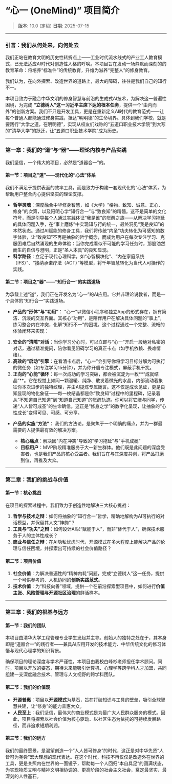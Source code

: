 # “心一 (OneMind)” 项目简介

> **版本**: 10.0 (定稿)
> **日期**: 2025-07-15

---

### **引言：我们从何处来，向何处去**

我们正站在教育文明的历史性转折点上——工业时代流水线式的产业工人教育模式，已无法适应AI时代对创造性人格的呼唤。本项目旨在发动一场静默而深刻的的教育革命：将培养“标准件”的传统教育，升维为滋养“完整人”的修身教育。

我们认为，在向外探索、改造世界的道路上，最大的障碍，往往是我们自己的知行不一。

本项目致力于融合中华文明的修身智慧与前沿的生成式AI技术，为解决这一普遍性困境，为完成 **“立德树人”这一习近平主席下达的根本任务**，提供一个“由内而外”的创新方案。我们不只是开发工具，更是在重新定义AI时代的教育范式——让每个普通人都能通过修身实践，抵达“明明德”的生命境界。具体到我们学校，就是要践行“大学之道，在明明德”，实现从校友们戏称的“五道口职业技术学院”到大写的“清华大学”的跃迁，让“五道口职业技术学院”成为历史。

---
### **第一章：我们的“道”与“器”——理论内核与产品实践**

我们坚信，一个伟大的项目，必然是“道器合一”的。

#### **第一节：项目之“道”——现代化的“心法”体系**

我们不满足于提供表面的效率工具，而是致力于构建一套现代化的“心法”体系，为帮助用户整合内心提供坚实的理论支撑。

*   **哲学灵魂**：深度融合中华修身智慧，如《大学》“格物、致知、诚意、正心、修身”的次第，以及阳明心学“知行合一”与“致良知”的精髓。这不是简单的文化符号，而是引导每个人通过实践体证“我是谁”的觉醒之旅——从解决学习拖延的具体问题入手，在“事上磨炼”中实现知与行的统一，最终洞见“我是良知”的本然状态。通过AI赋能的修身工具，我们将传统“内圣”功夫转化为可感知的数字体验，让“致良知”不再是抽象的哲学概念，而成为用户在每次专注学习、克服困难后自然涌现的生命体验：当你完成看似不可能的学习任务时，那股油然而生的自信与澄明，正是“圣人本具”的良知显现。
*   **科学路径**：立足于现代心理科学，如“心智模块化”、“内在家庭系统（IFS）”、“接纳承诺疗法（ACT）”等模型，将千年智慧转化为当代人可操作的实践。

#### **第二节：项目之“器”——“知行合一”的实践道场**

为承载上述“道”，我们正在开发名为“心一”的AI应用。它并非理论说教者，而是一个具体的“知行合一”实践道场。

*   **产品的“形体”与“功用”**：
“心一”以微信小程序和独立App的形式存在，拥有简洁、沉浸的交互界面。其核心“功用”，是陪伴用户在解决具体问题的“事上”，练习整合内在冲突，化解“知行不一”的困境。这个过程通过一个完整、流畅的体验闭环来实现：

1.  **安全的“清障”对话**：当你学习分心时，可以立即与“心一”开启一段绝对私密的对话，通过精准提问，陪你看见阻碍学习的真正卡点（如手机依赖、畏难情绪）。
2.  **高效的“启动”引擎**：在看清卡点后，“心一”会引导你将学习目标分解为可执行的微任务（如专注学习15分钟），并为你开启专注模式，屏蔽手机干扰。
3.  **正向的“心能”循环**：每一次成功的学习突破，都会被沉淀为一枚**“成就结晶”**。它在视觉上如同一颗温暖、纯净、散发着微光的水晶，内部流动着象征你本次进步的独特纹理，并由AI提炼专属箴言。这不仅是成长见证，更是良知显现的物化象征——每一枚结晶都是你“致良知”过程中的里程碑，记录着从“不知道自己知道”到“知道自己知道”的觉醒轨迹。你可以将它赠与同学，传递“人人皆可成圣”的生命确信。这正是“修身之学”的数字化呈现，让抽象的“心性成长”变得可见、可感、可分享。
*   **产品的实施“方法”**：
    我们的方法论，是聚焦于一个明确的痛点，并为一群最需要的人提供最有效的解决方案。

    *   **核心痛点**：解决因"内在冲突"导致的"学习拖延"与"手机成瘾"
    *   **目标用户**：MVP阶段精准服务于大一新生群体。他们既是此问题的深度受害者，也是我们产品的核心受益者。我们旨在与其深度共创，将产品打磨到位，再推及大众。

---

### **第二章：我们的挑战与价值**

#### **第一节：核心挑战**

在项目的探索过程中，我们致力于创造性地解决三大核心挑战：

1.  **哲学与技术之辩**：如何将抽象的“知行合一”哲学，精确地解构为AI可执行的对话模型，并保留其人文“神韵”？
2.  **工具与“功夫”之辩**：如何设计AI以“赋能于人”，而非“替代于人”，确保技术服务于人的主体性成长？
3.  **商业与信任之辩**：在AI隐私忧虑时代，开源模式在多大程度上能解决产品的伦理与信任困境，并探索出可持续的社会价值路径？

#### **第二节：项目价值**

1.  **社会价值**：为解决普遍性的“精神内耗”问题，完成“立德树人”这一任务，提供一个可供参考的、人机协同的**创新实践范式**。
2.  **技术价值**：为“科技向善”领域，提供一个在前沿探索型项目中，如何进行**价值主张、风险管理与开源社区治理**的鲜活样本。

---

### **第三章：我们的根基与远方**

#### **第一节：我们的团队**

本项目由清华大学工程管理专业学生发起并主导。创始人的独特之处在于，其本身即是“道器合一”的践行者——兼具AI应用开发的技术能力、中华传统文化的修习体悟与现代心理学的知识背景。

确保项目的理论深度与学术严谨性，本项目由我校白峰杉老师担任学术顾问。同时，项目以开放的姿态，期待未来能吸引计算机、心理学等跨学科人才加盟，共同组建一支深度融合技术、管理与人文视野的跨学科团队。

#### **第二节：我们的价值观**

*   **开源普惠**：项目以**开源模式**为基石，旨在打破知识与工具的壁垒，吸引全球智慧共建，让“修身”的能力普惠大众。
*   **人民至上**：我们坚信，最伟大的商业模式是为最广大人民群众服务的模式。因此，项目将探索以社会价值为核心驱动、以社区生态为依托的可持续发展路径，而非追求短期利润。

#### **第三节：我们的远方**

我们的最终愿景，是渴望创造一个“人人皆可修身”的时代，这正是对中华先贤“人皆可为尧舜”宏大理想的现代表达。在这个时代，科技不再仅仅是改造外在世界的工具，更是关照内在世界的一面镜子，帮助每一个人回归“本自具足”的圆满状态，为实现物质文明与精神文明相协调的、更高阶段的社会主义社会，奠定最坚实、最深刻的人性基石。
